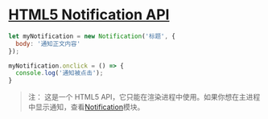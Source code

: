 # [HTML5 Notification API](https://notifications.spec.whatwg.org/)
```js
let myNotification = new Notification('标题', {
  body: '通知正文内容'
});

myNotification.onclick = () => {
  console.log('通知被点击');
}
```
>注： 这是一个 HTML5 API，它只能在渲染进程中使用。如果你想在主进程中显示通知，查看[Notification](https://electronjs.org/docs/api/notification)模块。  

